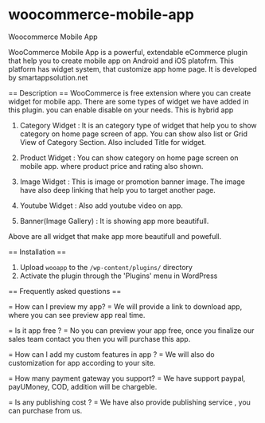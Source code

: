 # woocommerce-mobile-app
Woocommerce Mobile App

WooCommerce Mobile App is a powerful, extendable eCommerce plugin that help you to create mobile app on Android and iOS platofrm. This platform has widget system, that customize app home page. It is developed by smartappsolution.net

== Description ==
WooCommerce is free extension where you can create widget for mobile app. There are some types of widget we have added in this plugin. you can enable disable on your needs. This is hybrid app

1) Category Widget : It is an category type of widget that help you to show category on home page screen of app. You can show also list or Grid View of Category Section. Also included Title for widget.

2) Product Widget : You can show category on home page screen on mobile app. where product price and rating also shown.

3) Image Widget : This is image or promotion banner image. The image have also deep linking that help you to target another page.

4) Youtube Widget : Also add youtube video on app.

5) Banner(Image Gallery) : It is showing app more beautifull.

Above are all widget that make app more beautifull and powefull.

== Installation ==
1. Upload `wooapp` to the `/wp-content/plugins/` directory
2. Activate the plugin through the 'Plugins' menu in WordPress


== Frequently asked questions ==

= How can I preview my app? =
We will provide a link to download app, where you can see preview app real time.

= Is it app free ? = 
No you can preview your app free, once you finalize our sales team contact you then you will purchase this app.

= How can I add my custom features in app ? = 
We will also do customization for app according to your site.

= How many payment gateway you support? =
We have support paypal, payUMoney, COD, addition will be chargeble.

= Is any publishing cost ? = 
We have also provide publishing service , you can purchase from us.

